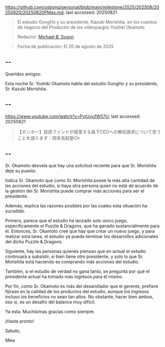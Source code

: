 https://github.com/usbong/personal/blob/main/milestone/2025/202508/20250820/20250820PMes.md; last accessed: 20250821

> El estudio GungHo y su presidente, Kazuki Morishita, en los cuentos de negocio del Productor de los videojuegos Yoshiki Okamoto

> Redactor: [Michael B. Syson](https://www.linkedin.com/in/michaelsyson/)

> Fecha de publicación: El 20 de agosto de 2025

## --

Queridos amigos:

Esta noche Sr. Yoshiki Okamoto habla del estudio GungHo y su presidente, Sr. Kazuki Morishita.

## --

https://www.youtube.com/watch?v=PytUyufW57U; last accessed: 20250821

> 【ガンホー】投資ファンドが提案する森下CEOへの解任請求について思うことを語ります｜岡本吉起塾Ch

## --

Sr. Okamoto desvela que hay una solicitud reciente para que Sr. Morishita deje su puesto.

Indica Sr. Okamoto que como Sr. Morishita posee la más alta cantidad de las acciones del estudio, si haya otra persona quien no está de acuerdo de la gestión del Sr. Morishita puede comprar más acciones para ser el presidente.

Además, explica las razones posibles por las cuales esta situación ha sucedido.

Primero, parece que el estudio ha lanzado solo único juego, especificamente el Puzzle & Dragons, que ha ganado sustancialmente para él. Entonces, Sr. Okamoto cree que hay que crear un nuevo juego, y para realizar esta tarea, el estudio ya puede terminar los desarrollos adicionales del dicho Puzzle & Dragons.

Siguiente, hay las personas quienes piensan que en actual el estudio continuará a subsistir, si bien tiene otro presidente, y solo lo que Sr. Morishita está haciendo es comprando más acciones del estudio. 

También, si el estudio de verdad no gana tanto, se pregunta por qué el presidente actual ha tomado más ingresos para él mismo.

Por fin, como Sr. Okamoto es más del desarollador que el gerente, prefiere fijirase en la calidad de los productos del estudio, aunque los ingresos incluso los beneficios no sean tan altos. No obstante, hacer bien ambos, eso sí, es un desafío del balance muy difícil.

Ya esta. Muchísimas gracias como siempre.

¡Hasta pronto!

Saludo,

Mike
